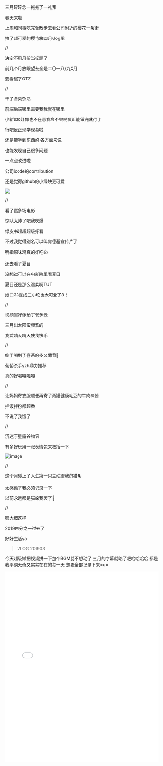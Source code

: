 三月碎碎念一拖拖了一礼拜

春天来啦

上周和同事吃完饭散步去看公司附近的樱花一条街

拍了超可爱的樱花放四月vlog里

<!--more-->
//

决定不用月份当标题了

前几个月放眼望去全是二〇一八/九X月

要看腻了OTZ

//

干了各类杂活

前端后端哪里需要我我就在哪里

小新szc好像也不在意我会不会啊反正能做完就行了

行吧反正现学现卖啦

还是能学到东西的 各方面来说

也能发现自己很多问题

一点点改进啦

公司icode的contribution

还是觉得github的小绿块更可爱

![](https://user-images.githubusercontent.com/29684201/55679967-4dd68d00-5946-11e9-9455-ce245a4f1f16.png)

//

看了蛮多场电影

惊队太帅了吧我吹爆

绿皮书超超超级好看

不过我觉得别名可以叫肯德基宣传片了

吮指原味鸡真的好吃👍

还去看了夏目

没想过可以在电影院里看夏目

夏目还是那么温柔啊TUT

娘口33变成三小坨也太可爱了8！

//

视频里好像拍了很多云

三月出太阳蛮频繁的

我爱晴天晴天使我快乐

//

终于喝到了喜茶的多又葡萄🍇

葡萄杀手yzh鼎力推荐

真的好喝嘎嘎嘎

//

让妈妈寄衣服顺便再寄了两罐健康毛豆的牛肉辣酱

拌饭拌粉都超香

不说了我饿了

//

沉迷于星露谷物语

有多好玩用一张表情包来概括一下

![image](https://user-images.githubusercontent.com/29684201/55680209-3a78f100-5949-11e9-959e-b2974235bc84.png)

//

这个月碰上了人生第一只主动蹭我的猫🐈

太感动了我必须记录一下

以前永远都是猫躲我罢了😤

//

嗯大概这样

2019四分之一过去了

好好生活ya

>VLOG 201903

今天超级懒把视频拼一下加个BGM就不想动了
三月的字幕就略了吧哈哈哈哈
都是我平淡无奇又实实在在的每一天
想要全部记录下来=u=
<iframe src="//player.bilibili.com/player.html?aid=48601979&cid=85096200&page=1" scrolling="no" border="0" frameborder="no" framespacing="0" allowfullscreen="true" width="100%" height="625"> </iframe>

